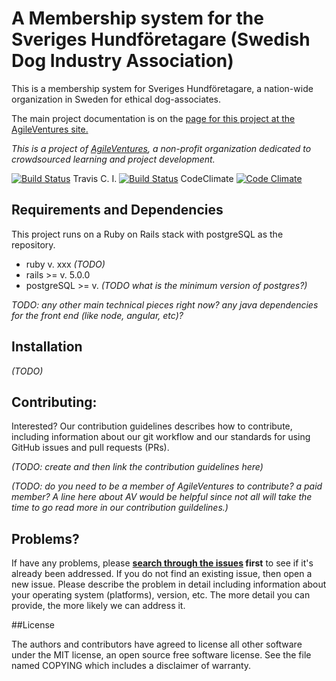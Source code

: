 A Membership system for 
the Sveriges Hundföretagare
(Swedish Dog Industry Association)
======================================================================================

This is a membership system for Sveriges Hundföretagare, a nation-wide organization in Sweden for ethical dog-associates.

The main project documentation is on the [page for this project at the AgileVentures site.](http://www.agileventures.org/projects/shf-project)

_This is a project of [AgileVentures](http://www.agileventures.org), a non-profit organization dedicated to crowdsourced learning and project development._  


[![Build Status](https://semaphoreci.com/api/v1/projects/6c49e6ca-8220-41c6-b04f-67ed15252723/1030083/badge.svg)](https://semaphoreci.com/shf-project/shf-project)
Travis C. I. [![Build Status](https://travis-ci.org/AgileVentures/LocalSupport.png)](https://travis-ci.org/AgileVentures/LocalSupport)
CodeClimate [![Code Climate](https://codeclimate.com/github/AgileVentures/LocalSupport.png)](https://codeclimate.com/github/AgileVentures/LocalSupport)


## Requirements and Dependencies

This project runs on a Ruby on Rails stack with postgreSQL as the repository.

- ruby v. xxx _(TODO)_
- rails >= v. 5.0.0
- postgreSQL >=  v. _(TODO what is the minimum version of postgres?)_

_TODO: any other main technical pieces right now?  any java dependencies for the front end (like node, angular, etc)?_


## Installation

_(TODO)_


## Contributing:

Interested? Our contribution guidelines describes how to contribute, including information about our git workflow and our standards for using GitHub issues and pull requests (PRs).

_(TODO: create and then link the contribution guidelines here)_

_(TODO: do you need to be a member of AgileVentures to contribute?  a paid member? A line here about AV would be helpful since not all will take the time to go read more in our contribution guildelines.)_

## Problems?

If have any problems, please  **[search through the issues](https://github.com/AgileVentures/shf-project/issues) first** to see if it's already been addressed. If you do not find an existing issue, then open a new issue. 
Please describe the problem in detail including information about your operating system (platforms), version, etc.  The more detail you can provide, the more likely we can address it. 



##License

The authors and contributors have agreed to license all other software
under the MIT license, an open source free software license. See the
file named COPYING which includes a disclaimer of warranty.
